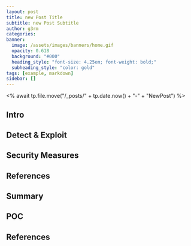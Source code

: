 ```yaml
---
layout: post
title: new Post Title
subtitle: new Post Subtitle
author: g3rm
categories: 
banner:
  image: /assets/images/banners/home.gif
  opacity: 0.618
  background: "#000"
  heading_style: "font-size: 4.25em; font-weight: bold;"
  subheading_style: "color: gold"
tags: [example, markdown]
sidebar: []
---
```

<% await tp.file.move("/_posts/" + tp.date.now() + "-" + "NewPost") %>

## Intro

## Detect & Exploit 

## Security Measures

## References

## Summary

## POC

## References